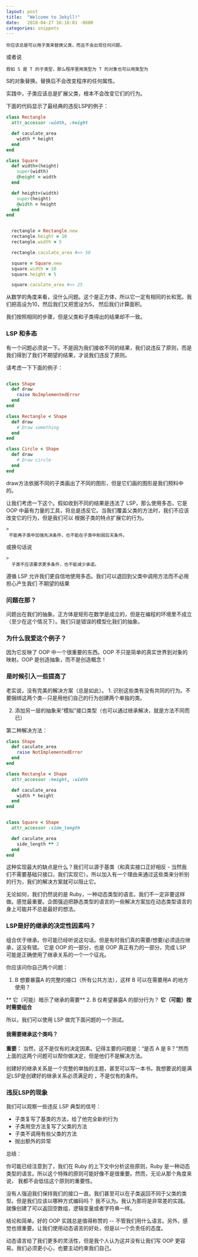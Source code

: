 ```yaml
---
layout: post
title:  "Welcome to Jekyll!"
date:   2018-04-27 16:16:01 -0600
categories: snippets
---
```



<!-- more -->

>
    你应该总是可以用子类来替换父类，而且不会出现任何问题。

或者说

>
    假如 S 是 T 的子类型，那么程序里用类型为 T 的对象也可以用类型为
S的对象替换。替换后不会改变程序的任何属性。


实践中，子类应该总是扩展父类，根本不会改变它们的行为。

下面的代码显示了最经典的违反LSP的例子：

```ruby
class Rectangle
  attr_accessor :width, :height

  def caculate_area
    width * height
  end
end

class Square
  def width=(height)
    super(width)
    @height = width
  end

  def height=(width)
    super(height)
    @width = height
  end
end


  rectangle = Rectangle.new
  rectangle.height = 10
  rectangle.width = 5

  rectangle.caculate_area #=> 50

  square = Square.new
  square.width = 10
  square.height = 5

  square.caculate_area #=> 25
```

从数学的角度来看，没什么问题。这个是正方体，所以它一定有相同的长和宽。我们把高设为10，然后我们又把宽设为5，
然后我们计算面积。

我们按照相同的步骤，但是父类和子类得出的结果却不一致。

### LSP 和多态

有一个问题必须说一下。不是因为我们接收不同的结果，我们说违反了原则，而是我们得到了我们不期望的结果，才说我们违反了原则。

请考虑一下下面的例子：

```ruby

class Shape
  def draw
    raise NoImplementedError
  end
end

class Rectangle < Shape
  def draw
    # Draw something
  end
end

class Circle < Shape
  def draw
    # Draw circle
  end
end

```

draw方法依据不同的子类画出了不同的图形，但是它们画的图形是我们预料中的。

让我们考虑一下这个。假如收到不同的结果是违法了 LSP，那么使用多态，它是 OOP
中最有力量的工具，将总是违反它。当我们覆盖父类的方法时，我们不应该改变它的行为，但是我们可以
根据子类的特点扩展它的行为。

    >
     不能再子类中加强先决条件，也不能在子类中削弱后天条件。
或换句话说

    >
      子类不应该要求更多条件，也不能减少承诺。

遵循 LSP 允许我们更自信地使用多态。我们可以退回到父类中调用方法而不必用担心产生我们
不期望的结果

### 问题在那？

问题出在我们的抽象。正方体是矩形在数学是成立的，但是在编程的环境里不成立（至少在这个情况下）。我们只是错误的模型化我们的抽象。

### 为什么我爱这个例子？

因为它反映了 OOP 中一个很重要的东西。OOP 不只是简单的真实世界到对象的映射。OOP
是创造抽象，而不是创造概念！

### 是时候引入一些提高了

老实说，没有完美的解决方案（总是如此）。
1.
识别这些类有没有共同的行为。不要捆绑这两个类--只是用他们自己的行为创建两个单独的类。

2. 添加另一层的抽象来“模拟”接口类型（也可以通过继承解决，就是方法不同而已）

第二种解决方法：

```ruby
class Shape
  def caculate_area
    raise NotImplementedError
  end
end

class Rectangle < Shape
  attr_accessor :height, :width

  def caculate_area
    width * height
  end
end


class Square < Shape
  attr_accessor :side_length

  def caculate_area
    side_length ** 2
  end
end

```

这种实现最大的缺点是什么？我们可以源于基类（和真实接口正好相反 -
当然我们不需要基础只接口，我们实现它）。所以加入有一个理由来通过这些类来分析别的行为，我们的解决方案就可以阻止它。

无论如何，我们仍然说的是
Ruby，一种动态类型的语言。我们不一定非要这样做。感觉最重要。企图强迫把静态类型的语言的一些解决方案加在动态类型语言的身上可能并不总是最好的想法。

### LSP是好的继承的决定性因素吗？

组合优于继承。你可能已经听说这句话。但是有时我们真的需要/想要/必须适应继承，这没有错。
它是 OOP 的一部分，也是 OOP 真正有力的一部分。完成 LSP
可能是正确使用了继承关系的一个一个征兆。

你应该问你自己两个问题：
1. B 想要暴露A 的完整的接口（所有公共方法），这样 B 可以在需要用A 的地方使用？

  ** 它（可能）暗示了继承的需要**
2. B 仅希望暴露A 的部分行为？
  **它（可能）按时需要组合**

所以，我们可以使用 LSP 做完下面问题的一个测试。

#### 我需要继承这个类吗？

**重要：** 当然，这不是仅有的决定因素。记得主要的问题是：“是否 A 是
B？”然而上面的这两个问题可以帮你做决定，但是他们不是解决方法。

创建好的继承关系是一个完整的单独的主题，甚至可以写一本书。我想要说的是满足LSP是创建好的继承关系必须满足的
，不是仅有的条件。

### 违反LSP的现象

我们可以观察一些违反 LSP 典型的信号：

* 子类复写了基类的方法，给了他完全新的行为
* 子类用空方法复写了父类的方法
* 子类不调用有些父类的方法
* 抛出额外的异常

总结：

你可能已经注意到了，我们在 Ruby 的上下文中分析这些原则，Ruby
是一种动态类型的语言。所以这个特殊的原则可能好像不是很重要。然而，无论从那个角度来说，
我都不会低估这个原则的重要性。

没有人强迫我们保持我们的接口一直。我们甚至可以在子类返回不同于父类的类型。但是我们应该以哪种方式编码吗？
我不认为。我认为那将是非常差的实践。就像创建了可以返回空数组，逻辑变量或者字符串一样。

结论和简单。好的 OOP 实践总是值得称赞的 --
不管我们用什么语言。另外，感觉也很重要。让我们使用动态语言的好处，但是以一个负责任的态度。

动态语言给了我们更多的灵活性，但是我个人认为这并没有让我们写 OOP
更容易。我们必须更小心，也要主动约束我们自己。
